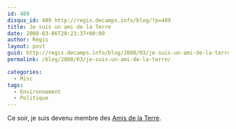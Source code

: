 ```yaml
---
id: 489
disqus_id: 489 http://regis.decamps.info/blog/?p=489
title: Je suis un ami de la Terre
date: 2008-03-06T20:23:37+00:00
author: Régis
layout: post
guid: http://regis.decamps.info/blog/2008/03/je-suis-un-ami-de-la-terre/
permalink: /blog/2008/03/je-suis-un-ami-de-la-terre/

categories:
  - Misc
tags:
  - Environnement
  - Politique
---
```

Ce soir, je suis devenu membre des [Amis de la Terre](http://www.amisdelaterre.org/).
